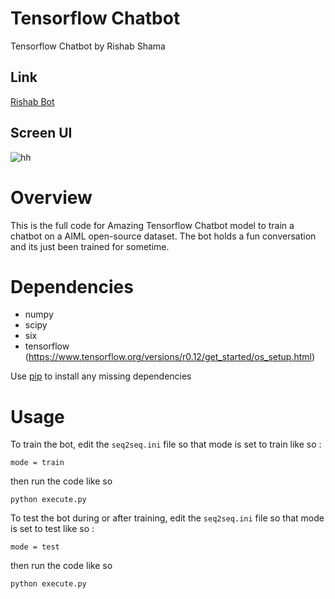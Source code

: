 # Tensorflow Chatbot
Tensorflow Chatbot by Rishab Shama

## Link

[Rishab Bot](https://rishabbot.herokuapp.com/)

## Screen UI

![hh](https://github.com/rishab-sharma/chatbot_tensor/blob/master/Screen%20Shot%202017-12-03%20at%202.06.50%20PM.png)

Overview
============
This is the full code for  Amazing Tensorflow Chatbot  model to train a
chatbot on a AIML open-source dataset. The bot holds a fun conversation and its just been trained for sometime.


Dependencies
============
* numpy
* scipy 
* six
* tensorflow (https://www.tensorflow.org/versions/r0.12/get_started/os_setup.html)

Use [pip](https://pypi.python.org/pypi/pip) to install any missing dependencies


Usage
===========

To train the bot, edit the `seq2seq.ini` file so that mode is set to train like so :

`mode = train`

then run the code like so

``python execute.py``

To test the bot during or after training, edit the `seq2seq.ini` file so that mode is set to test like so :

`mode = test`

then run the code like so

``python execute.py``

